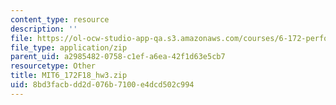 ```yaml
---
content_type: resource
description: ''
file: https://ol-ocw-studio-app-qa.s3.amazonaws.com/courses/6-172-performance-engineering-of-software-systems-fall-2018/8bd3facbdd2d076b7100e4dcd502c994_MIT6_172F18_hw3.zip
file_type: application/zip
parent_uid: a2985482-0758-c1ef-a6ea-42f1d63e5cb7
resourcetype: Other
title: MIT6_172F18_hw3.zip
uid: 8bd3facb-dd2d-076b-7100-e4dcd502c994
---
```

